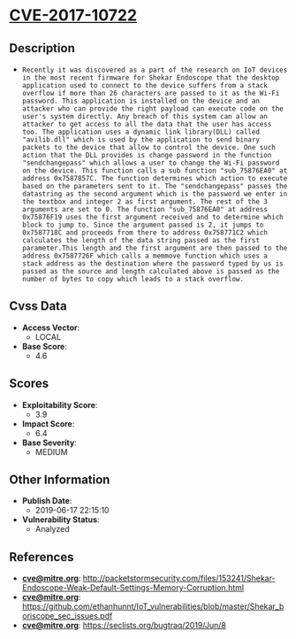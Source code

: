 
# [CVE-2017-10722](https://cve.mitre.org/cgi-bin/cvename.cgi?name=CVE-2017-10722)

## Description

- `Recently it was discovered as a part of the research on IoT devices in the most recent firmware for Shekar Endoscope that the desktop application used to connect to the device suffers from a stack overflow if more than 26 characters are passed to it as the Wi-Fi password. This application is installed on the device and an attacker who can provide the right payload can execute code on the user's system directly. Any breach of this system can allow an attacker to get access to all the data that the user has access too. The application uses a dynamic link library(DLL) called "avilib.dll" which is used by the application to send binary packets to the device that allow to control the device. One such action that the DLL provides is change password in the function "sendchangepass" which allows a user to change the Wi-Fi password on the device. This function calls a sub function "sub_75876EA0" at address 0x7587857C. The function determines which action to execute based on the parameters sent to it. The "sendchangepass" passes the datastring as the second argument which is the password we enter in the textbox and integer 2 as first argument. The rest of the 3 arguments are set to 0. The function "sub_75876EA0" at address 0x75876F19 uses the first argument received and to determine which block to jump to. Since the argument passed is 2, it jumps to 0x7587718C and proceeds from there to address 0x758771C2 which calculates the length of the data string passed as the first parameter.This length and the first argument are then passed to the address 0x7587726F which calls a memmove function which uses a stack address as the destination where the password typed by us is passed as the source and length calculated above is passed as the number of bytes to copy which leads to a stack overflow.`

## Cvss Data

- **Access Vector**:
  - LOCAL
- **Base Score**:
  - 4.6

## Scores

- **Exploitability Score**:
  - 3.9
- **Impact Score**:
  - 6.4
- **Base Severity**:
  - MEDIUM

## Other Information

- **Publish Date**:
  - 2019-06-17 22:15:10
- **Vulnerability Status**:
  - Analyzed

## References

- **cve@mitre.org**: http://packetstormsecurity.com/files/153241/Shekar-Endoscope-Weak-Default-Settings-Memory-Corruption.html
- **cve@mitre.org**: https://github.com/ethanhunnt/IoT_vulnerabilities/blob/master/Shekar_boriscope_sec_issues.pdf
- **cve@mitre.org**: https://seclists.org/bugtraq/2019/Jun/8
